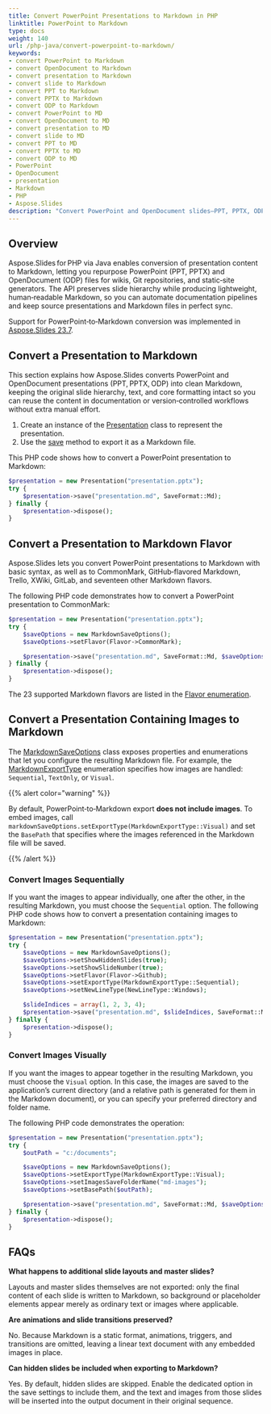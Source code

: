 ```yaml
---
title: Convert PowerPoint Presentations to Markdown in PHP
linktitle: PowerPoint to Markdown
type: docs
weight: 140
url: /php-java/convert-powerpoint-to-markdown/
keywords:
- convert PowerPoint to Markdown
- convert OpenDocument to Markdown
- convert presentation to Markdown
- convert slide to Markdown
- convert PPT to Markdown
- convert PPTX to Markdown
- convert ODP to Markdown
- convert PowerPoint to MD
- convert OpenDocument to MD
- convert presentation to MD
- convert slide to MD
- convert PPT to MD
- convert PPTX to MD
- convert ODP to MD
- PowerPoint
- OpenDocument
- presentation
- Markdown
- PHP
- Aspose.Slides
description: "Convert PowerPoint and OpenDocument slides—PPT, PPTX, ODP—to clean Markdown with Aspose.Slides for PHP via Java, automate documentation and keep formatting."
---
```


## **Overview**

Aspose.Slides for PHP via Java enables conversion of presentation content to Markdown, letting you repurpose PowerPoint (PPT, PPTX) and OpenDocument (ODP) files for wikis, Git repositories, and static‑site generators. The API preserves slide hierarchy while producing lightweight, human‑readable Markdown, so you can automate documentation pipelines and keep source presentations and Markdown files in perfect sync.

Support for PowerPoint‑to‑Markdown conversion was implemented in [Aspose.Slides 23.7](https://releases.aspose.com/slides/php-java/release-notes/2023/aspose-slides-for-php-via-java-23-7-release-notes/).

## **Convert a Presentation to Markdown**

This section explains how Aspose.Slides converts PowerPoint and OpenDocument presentations (PPT, PPTX, ODP) into clean Markdown, keeping the original slide hierarchy, text, and core formatting intact so you can reuse the content in documentation or version‑controlled workflows without extra manual effort.

1. Create an instance of the [Presentation](https://reference.aspose.com/slides/php-java/aspose.slides/presentation/) class to represent the presentation.
1. Use the [save](https://reference.aspose.com/slides/php-java/aspose.slides/presentation/#save) method to export it as a Markdown file.

This PHP code shows how to convert a PowerPoint presentation to Markdown:

```php
$presentation = new Presentation("presentation.pptx");
try {
    $presentation->save("presentation.md", SaveFormat::Md);
} finally {
    $presentation->dispose();
}
```

## **Convert a Presentation to Markdown Flavor**

Aspose.Slides lets you convert PowerPoint presentations to Markdown with basic syntax, as well as to CommonMark, GitHub‑flavored Markdown, Trello, XWiki, GitLab, and seventeen other Markdown flavors.

The following PHP code demonstrates how to convert a PowerPoint presentation to CommonMark:

```php
$presentation = new Presentation("presentation.pptx");
try {
    $saveOptions = new MarkdownSaveOptions();
    $saveOptions->setFlavor(Flavor->CommonMark);

    $presentation->save("presentation.md", SaveFormat::Md, $saveOptions);
} finally {
    $presentation->dispose();
}
```

The 23 supported Markdown flavors are listed in the [Flavor enumeration](https://reference.aspose.com/slides/php-java/aspose.slides/flavor/).

## **Convert a Presentation Containing Images to Markdown**

The [MarkdownSaveOptions](https://reference.aspose.com/slides/php-java/aspose.slides/markdownsaveoptions/) class exposes properties and enumerations that let you configure the resulting Markdown file. For example, the [MarkdownExportType](https://reference.aspose.com/slides/php-java/aspose.slides/markdownexporttype/) enumeration specifies how images are handled: `Sequential`, `TextOnly`, or `Visual`.

{{% alert color="warning" %}}

By default, PowerPoint‑to‑Markdown export **does not include images**. To embed images, call `markdownSaveOptions.setExportType(MarkdownExportType::Visual)` and set the `BasePath` that specifies where the images referenced in the Markdown file will be saved.

{{% /alert %}}

### **Convert Images Sequentially**

If you want the images to appear individually, one after the other, in the resulting Markdown, you must choose the `Sequential` option. The following PHP code shows how to convert a presentation containing images to Markdown:

```php
$presentation = new Presentation("presentation.pptx");
try {
    $saveOptions = new MarkdownSaveOptions();
    $saveOptions->setShowHiddenSlides(true);
    $saveOptions->setShowSlideNumber(true);
    $saveOptions->setFlavor(Flavor->Github);
    $saveOptions->setExportType(MarkdownExportType::Sequential);
    $saveOptions->setNewLineType(NewLineType::Windows);

    $slideIndices = array(1, 2, 3, 4);
    $presentation->save("presentation.md", $slideIndices, SaveFormat::Md, $saveOptions);
} finally {
    $presentation->dispose();
}
```

### **Convert Images Visually**

If you want the images to appear together in the resulting Markdown, you must choose the `Visual` option. In this case, the images are saved to the application’s current directory (and a relative path is generated for them in the Markdown document), or you can specify your preferred directory and folder name.

The following PHP code demonstrates the operation:

```php
$presentation = new Presentation("presentation.pptx");
try {
    $outPath = "c:/documents";

    $saveOptions = new MarkdownSaveOptions();
    $saveOptions->setExportType(MarkdownExportType::Visual);
    $saveOptions->setImagesSaveFolderName("md-images");
    $saveOptions->setBasePath($outPath);

    $presentation->save("presentation.md", SaveFormat::Md, $saveOptions);
} finally {
    $presentation->dispose();
}
```

## **FAQs**

**What happens to additional slide layouts and master slides?**

Layouts and master slides themselves are not exported: only the final content of each slide is written to Markdown, so background or placeholder elements appear merely as ordinary text or images where applicable.

**Are animations and slide transitions preserved?**

No. Because Markdown is a static format, animations, triggers, and transitions are omitted, leaving a linear text document with any embedded images in place.

**Can hidden slides be included when exporting to Markdown?**

Yes. By default, hidden slides are skipped. Enable the dedicated option in the save settings to include them, and the text and images from those slides will be inserted into the output document in their original sequence.
